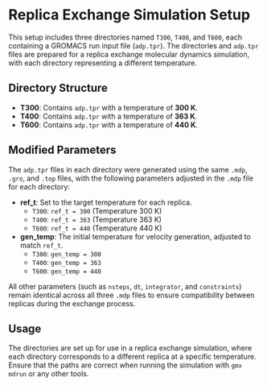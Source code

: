 # Replica Exchange Simulation Setup

This setup includes three directories named `T300`, `T400`, and `T600`, each containing a GROMACS run input file (`adp.tpr`). The directories and `adp.tpr` files are prepared for a replica exchange molecular dynamics simulation, with each directory representing a different temperature.

## Directory Structure

- **T300**: Contains `adp.tpr` with a temperature of **300 K**.
- **T400**: Contains `adp.tpr` with a temperature of **363 K**.
- **T600**: Contains `adp.tpr` with a temperature of **440 K**.

## Modified Parameters

The `adp.tpr` files in each directory were generated using the same `.mdp`, `.gro`, and `.top` files, with the following parameters adjusted in the `.mdp` file for each directory:

- **ref_t**: Set to the target temperature for each replica.
  - `T300`: `ref_t = 300` (Temperature 300 K)
  - `T400`: `ref_t = 363` (Temperature 363 K)
  - `T600`: `ref_t = 440` (Temperature 440 K)
- **gen_temp**: The initial temperature for velocity generation, adjusted to match `ref_t`.
  - `T300`: `gen_temp = 300`
  - `T400`: `gen_temp = 363`
  - `T600`: `gen_temp = 440`

All other parameters (such as `nsteps`, `dt`, `integrator`, and `constraints`) remain identical across all three `.mdp` files to ensure compatibility between replicas during the exchange process.

## Usage

The directories are set up for use in a replica exchange simulation, where each directory corresponds to a different replica at a specific temperature. Ensure that the paths are correct when running the simulation with `gmx mdrun` or any other tools.
